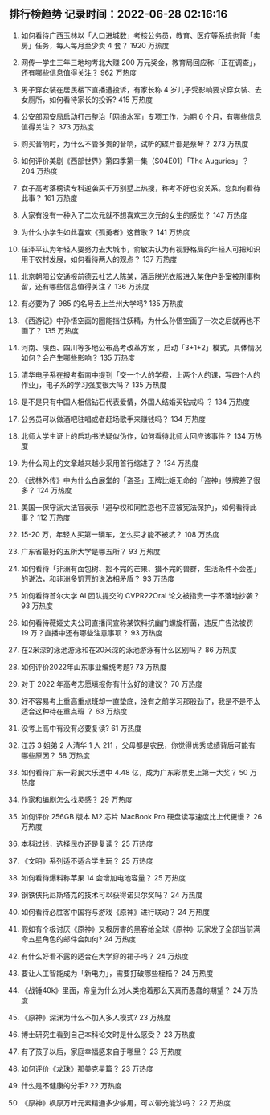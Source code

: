 
## 排行榜趋势 记录时间：2022-06-28 02:16:16
  
  1. 如何看待广西玉林以「人口进城数」考核公务员，教育、医疗等系统也背「卖房」任务，每人每月至少卖 4 套？ 1920 万热度
    
  2. 网传一学生三年三地均考北大赚 200 万元奖金，教育局回应称「正在调查」，还有哪些信息值得关注？ 962 万热度
    
  3. 男子穿女装在居民楼下直播遭投诉，有家长称 4 岁儿子受影响要求穿女装、去女厕所，如何看待家长的投诉? 415 万热度
    
  4. 公安部网安局启动打击整治「网络水军」专项工作，为期 6 个月，有哪些信息值得关注？ 373 万热度
    
  5. 购买音响时，为什么不管多贵的音响，试听的碟片都是蔡琴？ 273 万热度
    
  6. 如何评价美剧《西部世界》第四季第一集（S04E01）「The Auguries」？ 204 万热度
    
  7. 女子高考落榜读专科逆袭买千万别墅上热搜，称考不好也没关系。您如何看待此事？ 161 万热度
    
  8. 大家有没有一种入了二次元就不想喜欢三次元的女生的感觉？ 147 万热度
    
  9. 为什么小学生如此喜欢《孤勇者》这首歌？ 141 万热度
    
  10. 任泽平认为年轻人要努力去大城市，俞敏洪认为有视野格局的年轻人可把知识用于农村发展，如何看待两人的观点？ 137 万热度
    
  11. 北京朝阳公安通报前德云社艺人陈某，酒后脱光衣服进入某住户卧室被刑事拘留，还有哪些信息值得关注？ 136 万热度
    
  12. 有必要为了 985 的名号去上兰州大学吗? 135 万热度
    
  13. 《西游记》中孙悟空画的圈能挡住妖精，为什么孙悟空画了一次之后就再也不画了？ 135 万热度
    
  14. 河南、陕西、四川等多地公布高考改革方案 ，启动「3+1+2」模式，具体情况如何？会产生哪些影响？ 135 万热度
    
  15. 清华电子系在报考指南中提到「交一个人的学费，上两个人的课，写四个人的作业」，电子系的学习强度很大吗？ 135 万热度
    
  16. 是不是只有中国人相信钻石代表爱情，外国人结婚买钻戒吗 ？ 134 万热度
    
  17. 公务员可以做酒吧驻唱或者赶场歌手来赚钱吗？ 134 万热度
    
  18. 北师大学生证上的启功书法疑似伪作，如何看待北师大回应该事件？ 134 万热度
    
  19. 为什么网上的文章越来越少采用首行缩进了？ 134 万热度
    
  20. 《武林外传》中为什么白展堂的「盗圣」玉牌比姬无命的「盗神」铁牌差了很多？ 124 万热度
    
  21. 美国一保守派大法官表示「避孕权和同性恋也不应被宪法保护」，如何看待此事？ 112 万热度
    
  22. 15-20 万，年轻人买第一辆车，怎么买才能不被坑？ 108 万热度
    
  23. 广东省最好的五所大学是哪五所？ 93 万热度
    
  24. 如何看待「非洲有面包树、捡不完的芒果、猎不完的兽群，生活条件不会差」的说法，和非洲多饥荒的说法相矛盾？ 93 万热度
    
  25. 如何看待首尔大学 AI 团队提交的 CVPR22Oral 论文被指责一字不落地抄袭？ 93 万热度
    
  26. 如何看待薇娅丈夫公司直播间宣称某饮料抗幽门螺旋杆菌，违反广告法被罚 19 万？直播中还有哪些注意事项？ 93 万热度
    
  27. 在2米深的泳池游泳和在20米深的泳池游泳有什么区别吗？ 86 万热度
    
  28. 如何评价2022年山东事业编统考题? 73 万热度
    
  29. 对于 2022 年高考志愿填报你有什么好的建议？ 70 万热度
    
  30. 好不容易考上重高重点班却一直垫底，没有之前学习那股劲了，我是不是不太适合这种待在重点班 ？ 63 万热度
    
  31. 没考上高中有没有必要复读? 61 万热度
    
  32. 江苏 3 姐弟 2 人清华 1 人 211 ，父母都是农民，你觉得优秀成绩背后可能有哪些原因？ 58 万热度
    
  33. 如何看待广东一彩民大乐透中 4.48 亿，成为广东彩票史上第一大奖？ 50 万热度
    
  34. 作家和编剧怎么找灵感？ 29 万热度
    
  35. 如何评价 256GB  版本 M2 芯片 MacBook Pro 硬盘读写速度比上代更慢？ 26 万热度
    
  36. 本科过线，选择民办还是复读？ 25 万热度
    
  37. 《文明》系列适不适合学生玩？ 25 万热度
    
  38. 如何看待爆料称苹果 14 会增加电池容量？ 25 万热度
    
  39. 钢铁侠托尼斯塔克的技术可以获得诺贝尔奖吗？ 24 万热度
    
  40. 如何看待必胜客中国将与游戏《原神》进行联动？ 24 万热度
    
  41. 假如有个极讨厌《原神》又极厉害的黑客给全球《原神》玩家发了全部当前满命五星角色的邮件会如何? 24 万热度
    
  42. 有什么好看不露的适合在大学穿的裙子吗？ 24 万热度
    
  43. 要让人工智能成为「新电力」，需要打破哪些桎梏？ 24 万热度
    
  44. 《战锤40k》里面，帝皇为什么对人类抱着那么天真而愚蠢的期望？ 24 万热度
    
  45. 《原神》深渊为什么不加入多人模式? 23 万热度
    
  46. 博士研究生看到自己本科论文时是什么感受？ 23 万热度
    
  47. 有了孩子以后，家庭幸福感来自于哪里？ 23 万热度
    
  48. 如何评价《龙珠》那美克星篇？ 23 万热度
    
  49. 什么是不健康的分手? 22 万热度
    
  50. 《原神》枫原万叶元素精通多少够用，可以带充能沙吗？ 22 万热度
    